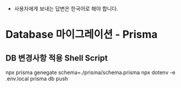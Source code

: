 - 사용자에게 보내는 답변은 한국어로 해야 합니다.
# Database 마이그레이션 - Prisma
## DB 변경사항 적용 Shell Script
npx prisma genegate schema=./prisma/schema.prisma
npx dotenv -e .env.local prisma db push
